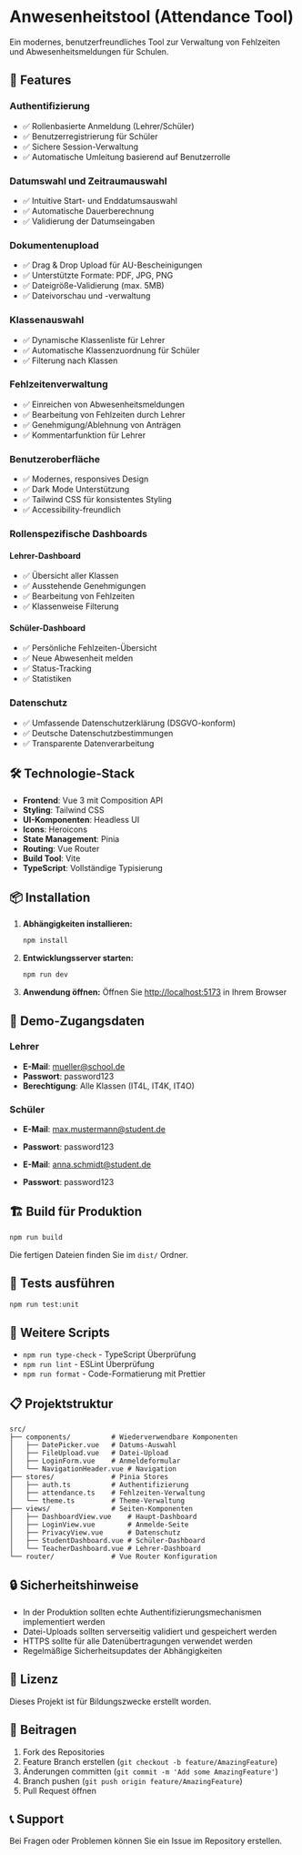 # Anwesenheitstool (Attendance Tool)

Ein modernes, benutzerfreundliches Tool zur Verwaltung von Fehlzeiten und Abwesenheitsmeldungen für Schulen.

## 🚀 Features

### Authentifizierung

- ✅ Rollenbasierte Anmeldung (Lehrer/Schüler)
- ✅ Benutzerregistrierung für Schüler
- ✅ Sichere Session-Verwaltung
- ✅ Automatische Umleitung basierend auf Benutzerrolle

### Datumswahl und Zeitraumauswahl

- ✅ Intuitive Start- und Enddatumsauswahl
- ✅ Automatische Dauerberechnung
- ✅ Validierung der Datumseingaben

### Dokumentenupload

- ✅ Drag & Drop Upload für AU-Bescheinigungen
- ✅ Unterstützte Formate: PDF, JPG, PNG
- ✅ Dateigröße-Validierung (max. 5MB)
- ✅ Dateivorschau und -verwaltung

### Klassenauswahl

- ✅ Dynamische Klassenliste für Lehrer
- ✅ Automatische Klassenzuordnung für Schüler
- ✅ Filterung nach Klassen

### Fehlzeitenverwaltung

- ✅ Einreichen von Abwesenheitsmeldungen
- ✅ Bearbeitung von Fehlzeiten durch Lehrer
- ✅ Genehmigung/Ablehnung von Anträgen
- ✅ Kommentarfunktion für Lehrer

### Benutzeroberfläche

- ✅ Modernes, responsives Design
- ✅ Dark Mode Unterstützung
- ✅ Tailwind CSS für konsistentes Styling
- ✅ Accessibility-freundlich

### Rollenspezifische Dashboards

#### Lehrer-Dashboard

- ✅ Übersicht aller Klassen
- ✅ Ausstehende Genehmigungen
- ✅ Bearbeitung von Fehlzeiten
- ✅ Klassenweise Filterung

#### Schüler-Dashboard

- ✅ Persönliche Fehlzeiten-Übersicht
- ✅ Neue Abwesenheit melden
- ✅ Status-Tracking
- ✅ Statistiken

### Datenschutz

- ✅ Umfassende Datenschutzerklärung (DSGVO-konform)
- ✅ Deutsche Datenschutzbestimmungen
- ✅ Transparente Datenverarbeitung

## 🛠️ Technologie-Stack

- **Frontend**: Vue 3 mit Composition API
- **Styling**: Tailwind CSS
- **UI-Komponenten**: Headless UI
- **Icons**: Heroicons
- **State Management**: Pinia
- **Routing**: Vue Router
- **Build Tool**: Vite
- **TypeScript**: Vollständige Typisierung

## 📦 Installation

1. **Abhängigkeiten installieren:**

   ```bash
   npm install
   ```

2. **Entwicklungsserver starten:**

   ```bash
   npm run dev
   ```

3. **Anwendung öffnen:**
   Öffnen Sie [http://localhost:5173](http://localhost:5173) in Ihrem Browser

## 🔐 Demo-Zugangsdaten

### Lehrer

- **E-Mail**: mueller@school.de
- **Passwort**: password123
- **Berechtigung**: Alle Klassen (IT4L, IT4K, IT4O)

### Schüler

- **E-Mail**: max.mustermann@student.de
- **Passwort**: password123


- **E-Mail**: anna.schmidt@student.de
- **Passwort**: password123


## 🏗️ Build für Produktion

```bash
npm run build
```

Die fertigen Dateien finden Sie im `dist/` Ordner.

## 🧪 Tests ausführen

```bash
npm run test:unit
```

## 📝 Weitere Scripts

- `npm run type-check` - TypeScript Überprüfung
- `npm run lint` - ESLint Überprüfung
- `npm run format` - Code-Formatierung mit Prettier

## 📋 Projektstruktur

```
src/
├── components/          # Wiederverwendbare Komponenten
│   ├── DatePicker.vue   # Datums-Auswahl
│   ├── FileUpload.vue   # Datei-Upload
│   ├── LoginForm.vue    # Anmeldeformular
│   └── NavigationHeader.vue # Navigation
├── stores/              # Pinia Stores
│   ├── auth.ts          # Authentifizierung
│   ├── attendance.ts    # Fehlzeiten-Verwaltung
│   └── theme.ts         # Theme-Verwaltung
├── views/               # Seiten-Komponenten
│   ├── DashboardView.vue    # Haupt-Dashboard
│   ├── LoginView.vue        # Anmelde-Seite
│   ├── PrivacyView.vue      # Datenschutz
│   ├── StudentDashboard.vue # Schüler-Dashboard
│   └── TeacherDashboard.vue # Lehrer-Dashboard
└── router/              # Vue Router Konfiguration
```

## 🔒 Sicherheitshinweise

- In der Produktion sollten echte Authentifizierungsmechanismen implementiert werden
- Datei-Uploads sollten serverseitig validiert und gespeichert werden
- HTTPS sollte für alle Datenübertragungen verwendet werden
- Regelmäßige Sicherheitsupdates der Abhängigkeiten

## 📄 Lizenz

Dieses Projekt ist für Bildungszwecke erstellt worden.

## 🤝 Beitragen

1. Fork des Repositories
2. Feature Branch erstellen (`git checkout -b feature/AmazingFeature`)
3. Änderungen committen (`git commit -m 'Add some AmazingFeature'`)
4. Branch pushen (`git push origin feature/AmazingFeature`)
5. Pull Request öffnen

## 📞 Support

Bei Fragen oder Problemen können Sie ein Issue im Repository erstellen.
